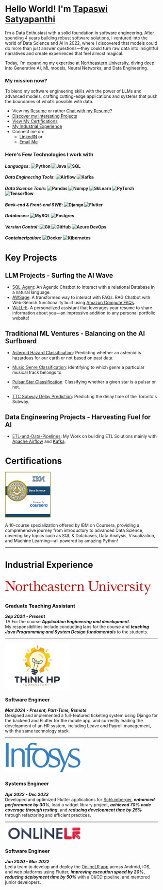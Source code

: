 # Hello World! I'm [Tapaswi Satyapanthi](https://www.linkedin.com/in/tapaswi-v-s/)


I’m a Data Enthusiast with a solid foundation in software engineering. After spending 4 years building robust software solutions, I ventured into the world of Data Science and AI in 2022, where I discovered that models could do more than just answer questions—they could turn raw data into insightful narratives and create experiences that feel almost magical.

Today, I’m expanding my expertise at [Northeastern University](https://northeastern.edu), diving deep into Generative AI, ML models, Neural Networks, and Data Engineering. 

### My mission now? 
To blend my software engineering skills with the power of LLMs and advanced models, crafting cutting-edge applications and systems that push the boundaries of what’s possible with data.

- View my [Resume](https://drive.google.com/file/d/1WZEBLgU-35Cxh5lSMcvmL92ytwuShmE6/view?usp=drive_link) or rather [Chat with my Resume?](https://tapaswi.streamlit.app/)
- [Discover my Interesting Projects](#key-projects)
- [View My Certifications](#certifications)
- [My Industrial Experience](#industrial-experience)
- Connect me on:
    - [LinkedIN](https://www.linkedin.com/in/tapaswi-v-s/) or
    - [Email Me](mailto://satyapanthi.t@northeastern.edu)

### Here's Few Technologies I work with

#### _Languages_: ![Python](https://img.shields.io/badge/Python-3776AB?logo=python&logoColor=white) ![Java](https://img.shields.io/badge/Java-ED8B00?logo=java&logoColor=white) ![SQL](https://img.shields.io/badge/SQL-black?logo=sql)

#### _Data Engineering Tools_: ![Airflow](https://img.shields.io/badge/airflow-black?logo=apacheairflow&logoColor=white) ![Kafka](https://img.shields.io/badge/kafka-black?logo=apachekafka&logoColor=white)

#### _Data Science Tools_:  ![Pandas](https://img.shields.io/badge/pandas-150458?logo=pandas&logoColor=white) ![Numpy](https://img.shields.io/badge/numpy-013243?logo=numpy&logoColor=white) ![SkLearn](https://img.shields.io/badge/SkLearn-F7931E?logo=scikitlearn&logoColor=white) ![PyTorch](https://img.shields.io/badge/Pytorch-EE4C2C?logo=pytorch&logoColor=white) ![Tensorflow](https://img.shields.io/badge/Tensorflow-FF6F00?logo=tensorflow&logoColor=white)

#### _Back-end & Front-end SWE_:  ![Django](https://img.shields.io/badge/DJango-092E20?logo=django&logoColor=white) ![Flutter](https://img.shields.io/badge/Flutter-02569B?logo=flutter&logoColor=white)

#### _Databases_:  ![MySQL](https://img.shields.io/badge/MySQL-4479A1?logo=mysql&logoColor=white) ![Postgres](https://img.shields.io/badge/Postgres-4169E1?logo=postgresql&logoColor=white)

#### _Version Control_:  ![Git](https://img.shields.io/badge/Git-F05032?logo=git&logoColor=white) ![GitHub](https://img.shields.io/badge/GitHub-181717?logo=github&logoColor=white) ![Azure DevOps](https://img.shields.io/badge/Azure_DevOps-181717?logo=azure&logoColor=white)

#### _Containerization_:  ![Docker](https://img.shields.io/badge/Docker-2496ED?logo=docker&logoColor=white) ![Kibernetes](https://img.shields.io/badge/Kubernetes-326CE5?logo=kubernetes&logoColor=white)


# Key Projects

## LLM Projects - Surfing the AI Wave
- [SQL-Agent](https://github.com/tapaswi-v-s/SQL-Agent): An Agentic Chatbot to Interact with a relational Database in a natural language.
- [AWSage](https://github.com/tapaswi-v-s/awsage): A transformed way to interact with FAQs. RAG Chatbot with Web-Search functionality built using [Amazon Compute FAQs](https://aws.amazon.com/ec2/faqs/).
- [WaLL-E](): A personalized assistant that leverages your resume to share information about you—an impressive addition to any personal portfolio website!

## Traditional ML Ventures - Balancing on the AI Surfboard
- [Asteroid Hazard Classification](https://github.com/tapaswi-v-s/data-science/tree/9fac4e9d1d992c94b68adfc8ff0205a405fb50fd/machine-learning/asteroid-hazard-classification): Predicting whether an asteroid is hazardous for our earth or not based on past data.
- [Music Genre Classification](https://github.com/tapaswi-v-s/data-science/tree/9fac4e9d1d992c94b68adfc8ff0205a405fb50fd/machine-learning/music-genre-classification): Identifying to which genre a particular musical track belongs to.

- [Pulsar Star Classification](https://github.com/tapaswi-v-s/data-science/tree/9fac4e9d1d992c94b68adfc8ff0205a405fb50fd/machine-learning/pulsar-star-classification): Classifying whether a given star is a pulsar or not.

- [TTC Subway Delay Prediction](https://github.com/tapaswi-v-s/data-science/tree/9fac4e9d1d992c94b68adfc8ff0205a405fb50fd/machine-learning/ttc-subway-delay-prediction): Predicting the delay time of the Toronto's Subway.

## Data Engineering Projects - Harvesting Fuel for AI
- [ETL-and-Data-Pipelines](https://github.com/tapaswi-v-s/ETL-and-Data-Pipelines): My Work on building ETL Solutions mainly with [Apache Airflow](https://airflow.apache.org/) and [Kafka](https://kafka.apache.org/).

# Certifications
<a href='https://coursera.org/verify/professional-cert/QKY3XXXGQ3PG'>
<img src="images/ibm-data-science-professional-certificate.png" alt="IBM Data Science" style="height:150px"></img>
</a>

A 10-course specialization offered by IBM on Coursera, providing a comprehensive journey from introductory to advanced Data Science, covering key topics such as SQL & Databases, Data Analysis, Visualization, and Machine Learning—all powered by amazing Python!

---

# Industrial Experience
<br>
<img src="images/neu.png" alt="Infosys Logo" style="height:auto; width=150px;"></img>

### Graduate Teaching Assistant
__*Sep 2024 - Present*__<br>
TA For the course *__Application Engineering and development__*.<br>
My responsibilities include conducting labs for the course and *__teaching Java Programming and System Design fundamentals__* to the students. 

---

<img src="images/ThinkHP.webp" alt="Infosys Logo" style="height:150px; width=auto;"></img>


### Software Engineer
__*Mar 2024 - Present, Part-Time, Remote*__<br>
Designed and implemented a full-featured ticketing system using Django for the backend and Flutter for the mobile app, and currently leading the development of an HR system, including Leave and Payroll management, with the same technology stack.

---

<img src="images/Infosys.png" alt="Infosys Logo" style="height:100px; width=auto;"></img>

### Systems Engineer 
_**Apr 2022 - Dec 2023**_<br>
Developed and optimized Flutter applications for [Schlumberger](https://www.slb.com/), *__enhanced performance by 30%__*, lead a widget library project, *__achieved 70% code coverage through testing__*, and __*reducing development time by 25%*__ through refactoring and efficient practices.

---

<img src="images/OnlineLR-logo.webp" alt="Infosys Logo" style="height:45px; width=auto;"></img>

### Software Engineer
_**Jan 2020 - Mar 2022**_<br>
Led a team to develop and deploy the [OnlineLR app](https://www.onlinelr.com/) across Android, iOS, and web platforms using Flutter, *__improving execution speed by 20%__*, *__reducing deployment time by 50%__* with a CI/CD pipeline, and mentored junior developers.